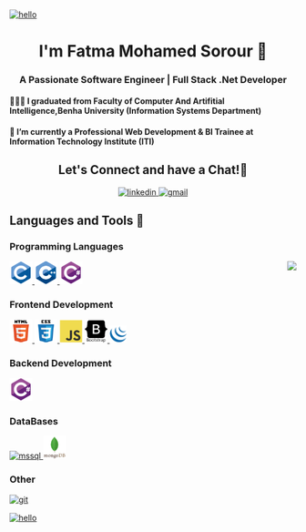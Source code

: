   <a href="#" target="_blank" rel="noreferrer"> 
    <img align="center" src="https://camo.githubusercontent.com/82e15927fe3a779d5bb243ed93d85f49768667c7251d713991e67888e522f207/68747470733a2f2f63617073756c652d72656e6465722e76657263656c2e6170702f6170693f747970653d776176696e6726636f6c6f723d6772616469656e7426746578743d48656c6c6f21266865696768743d3130302673656374696f6e3d686561646572" alt="hello"/> 
  </a> 
  <h1 align="center">I'm Fatma Mohamed Sorour 👋</h1>
</hr>
<h3 align="center">A Passionate Software Engineer | Full Stack .Net Developer</h3>
<h4>👩🏻‍🎓 I graduated from Faculty of Computer And Artifitial Intelligence,Benha University (Information Systems Department)</h4>
<h4>🔭 I’m currently a Professional Web Development & BI Trainee at Information Technology Institute (ITI)<h4>
<h2 align="center">Let's Connect and have a Chat!💬</h2>
</hr>
<p align="center"> 
  <a href="https://www.linkedin.com/in/fatma-mohamed-sorour/" target="_blank" rel="noreferrer"> 
    <img src="https://user-images.githubusercontent.com/46517096/166973395-19676cd8-f8ec-4abf-83ff-da8243505b82.png" alt="linkedin" width="40" height="40"/> 
  </a> 
  <a href="mailto:fatmamohamed862s@gmail.com" target="_blank" rel="noreferrer"> 
    <img src="https://camo.githubusercontent.com/570bb99379d885dbff631ac5f92780a4d796017f78d34d8dd0f02924ded88278/68747470733a2f2f63646e2d69636f6e732d706e672e666c617469636f6e2e636f6d2f3531322f3838382f3838383835332e706e67" alt="gmail" width="40" height="40"/> 
  </a> 
</p>
  <h2>Languages and Tools 🎯</h2>
</hr>
<h3 align="left">Programming Languages</h3>
  <img align="right" src="https://media1.giphy.com/media/13HgwGsXF0aiGY/giphy.gif"/>
<p align="left"> 
  <a href="https://www.cprogramming.com/" target="_blank" rel="noreferrer"> 
    <img src="https://raw.githubusercontent.com/devicons/devicon/master/icons/c/c-original.svg" alt="c" width="40" height="40"/> 
  </a> 
  <a href="https://www.w3schools.com/cpp/" target="_blank" rel="noreferrer"> 
    <img src="https://raw.githubusercontent.com/devicons/devicon/master/icons/cplusplus/cplusplus-original.svg" alt="cplusplus" width="40" height="40"/> 
  </a> 
    <a href="https://learn.microsoft.com/en-us/dotnet/csharp/" target="_blank" rel="noreferrer"> 
    <img src="https://raw.githubusercontent.com/devicons/devicon/master/icons/csharp/csharp-original.svg" alt="csharp" width="40" height="40"/> 
  </a> 
 </p>

<h3 align="left">Frontend Development</h3>
<p align="left"> 
  <a href="https://www.w3.org/html/" target="_blank" rel="noreferrer"> 
    <img src="https://raw.githubusercontent.com/devicons/devicon/master/icons/html5/html5-original-wordmark.svg" alt="html5" width="40" height="40"/> 
  </a> 
  <a href="https://www.w3schools.com/css/" target="_blank" rel="noreferrer"> 
    <img src="https://raw.githubusercontent.com/devicons/devicon/master/icons/css3/css3-original-wordmark.svg" alt="css3" width="40" height="40"/> 
  </a>
  <a href="https://developer.mozilla.org/en-US/docs/Web/JavaScript" target="_blank" rel="noreferrer"> 
    <img src="https://raw.githubusercontent.com/devicons/devicon/master/icons/javascript/javascript-original.svg" alt="javascript" width="40" height="40"/> 
  </a> 
  <a href="https://getbootstrap.com" target="_blank" rel="noreferrer"> 
    <img src="https://raw.githubusercontent.com/devicons/devicon/master/icons/bootstrap/bootstrap-plain-wordmark.svg" alt="bootstrap" width="40" height="40"/> 
  </a> 
   <a href="https://vuejs.org/" target="_blank" rel="noreferrer"> 
    <img src="https://raw.githubusercontent.com/devicons/devicon/master/icons/jquery/jquery-original.svg" alt="jquery" width="30" height="30"/> 
  </a>
</p>

<h3 align="left">Backend Development</h3>
<p align="left">
  <a href="https://learn.microsoft.com/en-us/dotnet/csharp/" target="_blank" rel="noreferrer"> 
    <img src="https://raw.githubusercontent.com/devicons/devicon/master/icons/csharp/csharp-original.svg" alt="csharp" width="40" height="40"/> 
  </a> 
 </p>

<h3 align="left">DataBases</h3>
<p align="left"> 
  <a href="https://www.microsoft.com/en-us/sql-server" target="_blank" rel="noreferrer"> 
    <img src="https://www.svgrepo.com/show/303229/microsoft-sql-server-logo.svg" alt="mssql" width="40" height="40"/> 
  </a> 
  <a href="https://www.mongodb.com/" target="_blank" rel="noreferrer"> 
    <img src="https://raw.githubusercontent.com/devicons/devicon/master/icons/mongodb/mongodb-original-wordmark.svg" alt="mongodb" width="40" height="40"/> 
  </a>  
</p>

<h3 align="left">Other</h3>
<p align="left">
   <a href="https://git-scm.com/" target="_blank" rel="noreferrer"> 
     <img src="https://www.vectorlogo.zone/logos/git-scm/git-scm-icon.svg" alt="git" width="40" height="40"/>
   </a> 
</p>

  <a href="#" target="_blank" rel="noreferrer"> 
    <img align="center" src="https://camo.githubusercontent.com/c27faf5c5f503dae2aadda8171178a26d0b35072e175f8c2dbb98737bc1a7eea/68747470733a2f2f63617073756c652d72656e6465722e76657263656c2e6170702f6170693f747970653d776176696e6726636f6c6f723d6772616469656e74266865696768743d3130302673656374696f6e3d666f6f746572" alt="hello"/> 
  </a> 
